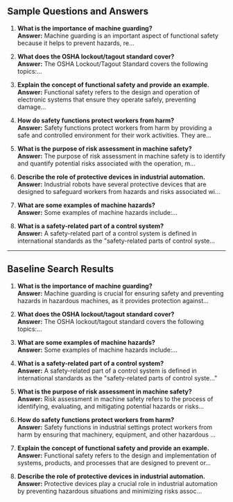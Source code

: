 ## Sample Questions and Answers



1. **What is the importance of machine guarding?**  
   **Answer:** Machine guarding is an important aspect of functional safety because it helps to prevent hazards, re...

2. **What does the OSHA lockout/tagout standard cover?**  
   **Answer:** The OSHA Lockout/Tagout Standard covers the following topics:...

3. **Explain the concept of functional safety and provide an example.**  
   **Answer:** Functional safety refers to the design and operation of electronic systems that ensure they operate safely, preventing damage...

4. **How do safety functions protect workers from harm?**  
   **Answer:** Safety functions protect workers from harm by providing a safe and controlled environment for their work activities. They are...

5. **What is the purpose of risk assessment in machine safety?**  
   **Answer:** The purpose of risk assessment in machine safety is to identify and quantify potential risks associated with the operation, m...

6. **Describe the role of protective devices in industrial automation.**  
   **Answer:** Industrial robots have several protective devices that are designed to safeguard workers from hazards and risks associated wi...

7. **What are some examples of machine hazards?**  
   **Answer:** Some examples of machine hazards include:...

8. **What is a safety-related part of a control system?**  
   **Answer:** A safety-related part of a control system is defined in international standards as the "safety-related parts of control syste...

----------------------------------------------------------------------------------------------------------

## Baseline Search Results

1. **What is the importance of machine guarding?**  
   **Answer:** Machine guarding is crucial for ensuring safety and preventing hazards in hazardous machines, as it provides protection against...

2. **What does the OSHA lockout/tagout standard cover?**  
   **Answer:** The OSHA lockout/tagout standard covers the following topics:...

3. **What are some examples of machine hazards?**  
   **Answer:** Some examples of machine hazards include:...

4. **What is a safety-related part of a control system?**  
   **Answer:** A safety-related part of a control system is defined in international standards as the "safety-related parts of control syste..."

5. **What is the purpose of risk assessment in machine safety?**  
   **Answer:** Risk assessment in machine safety refers to the process of identifying, evaluating, and mitigating potential hazards or risks...

6. **How do safety functions protect workers from harm?**  
   **Answer:** Safety functions in industrial settings protect workers from harm by ensuring that machinery, equipment, and other hazardous ...

7. **Explain the concept of functional safety and provide an example.**  
   **Answer:** Functional safety refers to the design and implementation of systems, products, and processes that are designed to prevent or...

8. **Describe the role of protective devices in industrial automation.**  
   **Answer:** Protective devices play a crucial role in industrial automation by preventing hazardous situations and minimizing risks assoc...
